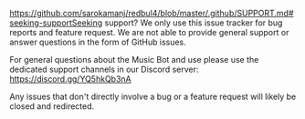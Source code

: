 https://github.com/sarokamanj/redbul4/blob/master/.github/SUPPORT.md#seeking-supportSeeking support?
We only use this issue tracker for bug reports and feature request. We are not able to provide general support or answer questions in the form of GitHub issues.

For general questions about the Music Bot and use please use the dedicated support channels in our Discord server: https://discord.gg/YQ5hkQb3nA

Any issues that don't directly involve a bug or a feature request will likely be closed and redirected.
